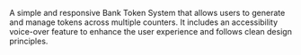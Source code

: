 A simple and responsive Bank Token System that allows users to generate and manage tokens across multiple counters. 
It includes an accessibility voice-over feature to enhance the user experience and follows clean design principles.
